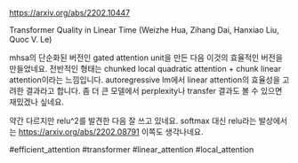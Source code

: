 https://arxiv.org/abs/2202.10447

Transformer Quality in Linear Time (Weizhe Hua, Zihang Dai, Hanxiao Liu, Quoc V. Le)

mhsa의 단순화된 버전인 gated attention unit을 만든 다음 이것의 효율적인 버전을 만들었네요. 전반적인 형태는 chunked local quadratic attention + chunk linear attention이라는 느낌입니다. autoregressive lm에서 linear attention의 효율성을 고려한 결과라고 합니다. 좀 더 큰 모델에서 perplexity나 transfer 결과도 볼 수 있으면 재밌겠나 싶네요.

약간 다르지만 relu^2를 발견한 다음 잘 쓰고 있네요. softmax 대신 relu라는 발상에서는 https://arxiv.org/abs/2202.08791 이쪽도 생각나네요.

#efficient_attention #transformer #linear_attention #local_attention 